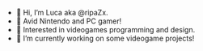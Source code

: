 - 👋 Hi, I’m Luca aka @ripaZx.
- 👾 Avid Nintendo and PC gamer!
- 👀 Interested in videogames programming and design.
- 🌱 I’m currently working on some videogame projects! 
